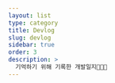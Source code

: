 ```yaml
---
layout: list
type: category
title: Devlog
slug: devlog
sidebar: true
order: 3
description: >
  기억하기 위해 기록한 개발일지👨🏻‍💻
---
```

